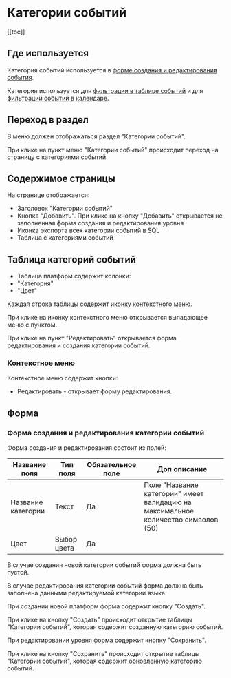 # Категории событий

[[toc]]

## Где используется

Категория событий используется в [форме создания и редактирования события](/docs/event.html#form-event).

Категория используется для [фильтрации в таблице событий](/docs/event.html#filters-event) и для [фильтрации событий в календаре](/docs/event.html#filters-event-calendar).

## Переход в раздел

В меню должен отображаться раздел "Категории событий".

При клике на пункт меню "Категории событий" происходит переход на страницу с категориями событий.

## Содержимое страницы

На странице отображается:
- Заголовок "Категории событий"
- Кнопка "Добавить". При клике на кнопку "Добавить" открывается не заполненная форма создания и редактирования уровня
- Иконка экспорта всех категории событий в SQL
- Таблица с категориями событий

## Таблица категорий событий

- Таблица платформ содержит колонки:
- "Категория"
- "Цвет"

Каждая строка таблицы содержит иконку контекстного меню.

При клике на иконку контекстного меню открывается выпадающее меню с пунктом.

При клике на пункт "Редактировать" открывается форма редактирования и создания категории событий.

### Контекстное меню

Контекстное меню содержит кнопки:
- Редактировать - открывает форму редактирования.

## Форма

### Форма создания и редактирования категории событий

Форма создания и редактирования состоит из полей:

| Название поля      | Тип поля    | Обязательное поле | Доп описание |
|--------------------|-------------|-------------------|--------------|
| Название категории | Текст       | Да                | Поле "Название категории" имеет валидацию на максимальное количество символов (50)             |
| Цвет               | Выбор цвета | Да                |              |


В случае создания новой категории событий форма должна быть пустой.

В случае редактирования категории событий форма должна быть заполнена данными редактируемой категории языка.

При создании новой платформ форма содержит кнопку "Создать".

При клике на кнопку "Создать" происходит открытие таблицы "Категории событий", которая содержит созданную категорию событий.

При редактировании уровня форма содержит кнопку "Сохранить".

При клике на кнопку "Сохранить" происходит открытие таблицы "Категории событий", которая содержит обновленную категорию событий.